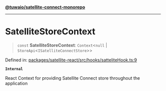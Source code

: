 [**@tuwaio/satellite-connect-monorepo**](../../../README.md)

***

# SatelliteStoreContext

> `const` **SatelliteStoreContext**: `Context`\<`null` \| `StoreApi`\<`ISatelliteConnectStore`\>\>

Defined in: [packages/satellite-react/src/hooks/satteliteHook.ts:9](https://github.com/TuwaIO/satellite-connect/blob/ab2889dc16e93ed4e3266b0857ac4dc0998ff86f/packages/satellite-react/src/hooks/satteliteHook.ts#L9)

**`Internal`**

React Context for providing Satellite Connect store throughout the application
